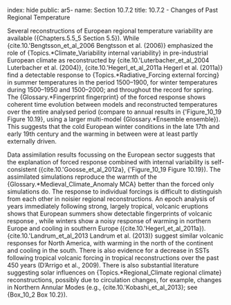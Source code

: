 index: hide
public: ar5-
name: Section 10.7.2
title: 10.7.2 - Changes of Past Regional Temperature

Several reconstructions of European regional temperature variability are available ({Chapters.5.5_5 Section 5.5}). While {cite.10.'Bengtsson_et_al_2006 Bengtsson et al. (2006)} emphasized the role of {Topics.*Climate_Variability internal variability} in pre-industrial European climate as reconstructed by {cite.10.'Luterbacher_et_al_2004 Luterbacher et al. (2004)}, {cite.10.'Hegerl_et_al_2011a Hegerl et al. (2011a)} find a detectable response to {Topics.*Radiative_Forcing external forcing} in summer temperatures in the period 1500–1900, for winter temperatures during 1500–1950 and 1500–2000; and throughout the record for spring. The {Glossary.*Fingerprint fingerprint} of the forced response shows coherent time evolution between models and reconstructed temperatures over the entire analysed period (compare to annual results in {'Figure_10_19 Figure 10.19}, using a larger multi-model {Glossary.*Ensemble ensemble}). This suggests that the cold European winter conditions in the late 17th and early 19th century and the warming in between were at least partly externally driven.

Data assimilation results focussing on the European sector suggests that the explanation of forced response combined with internal variability is self-consistent ({cite.10.'Goosse_et_al_2012a}, {'Figure_10_19 Figure 10.19}). The assimilated simulations reproduce the warmth of the {Glossary.*Medieval_Climate_Anomaly MCA} better than the forced only simulations do. The response to individual forcings is difficult to distinguish from each other in noisier regional reconstructions. An epoch analysis of years immediately following strong, largely tropical, volcanic eruptions shows that European summers show detectable fingerprints of volcanic response , while winters show a noisy response of warming in northern Europe and cooling in southern Europe ({cite.10.'Hegerl_et_al_2011a}). {cite.10.'Landrum_et_al_2013 Landrum et al. (2013)} suggest similar volcanic responses for North America, with warming in the north of the continent and cooling in the south. There is also evidence for a decrease in SSTs following tropical volcanic forcing in tropical reconstructions over the past 450 years (D’Arrigo et al., 2009). There is also substantial literature suggesting solar influences on {Topics.*Regional_Climate regional climate} reconstructions, possibly due to circulation changes, for example, changes in Northern Annular Modes (e.g., {cite.10.'Kobashi_et_al_2013}; see {Box_10_2 Box 10.2}).
